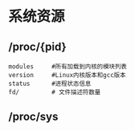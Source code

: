 # 系统资源

## /proc/{pid}

```
modules     #所有加载到内核的模块列表
version     #Linux内核版本和gcc版本
status      #进程状态信息
fd/         # 文件描述符数量
```

## /proc/sys

```
```